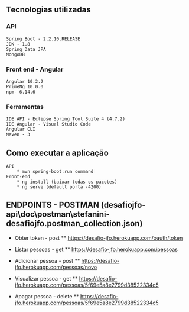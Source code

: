 

## Tecnologias utilizadas

### API
    Spring Boot - 2.2.10.RELEASE
    JDK - 1.8
    Spring Data JPA
	MongoDB

### Front end - Angular

    Angular 10.2.2
    PrimeNg 10.0.0
    npm- 6.14.6

### Ferramentas

    IDE API - Eclipse Spring Tool Suite 4 (4.7.2) 
	IDE Angular - Visual Studio Code
    Angular CLI
	Maven - 3     
 
## Como executar a aplicação 
	API 
		* mvn spring-boot:run command
	Front-end 
		* ng install (baixar todas os pacotes)
		* ng serve (default porta -4200)
		
	
## ENDPOINTS - POSTMAN (desafiojfo-api\doc\postman\stefanini-desafiojfo.postman_collection.json)
	
* Obter token - post
** https://desafio-jfo.herokuapp.com/oauth/token

* Listar pessoas - get
** https://desafio-jfo.herokuapp.com/pessoas

* Adicionar pessoa - post
** https://desafio-jfo.herokuapp.com/pessoas/novo

* Visualizar pessoa - get
** https://desafio-jfo.herokuapp.com/pessoas/5f69e5a8e2799d38522334c5

* Apagar pessoa - delete
** https://desafio-jfo.herokuapp.com/pessoas/5f69e5a8e2799d38522334c5


 